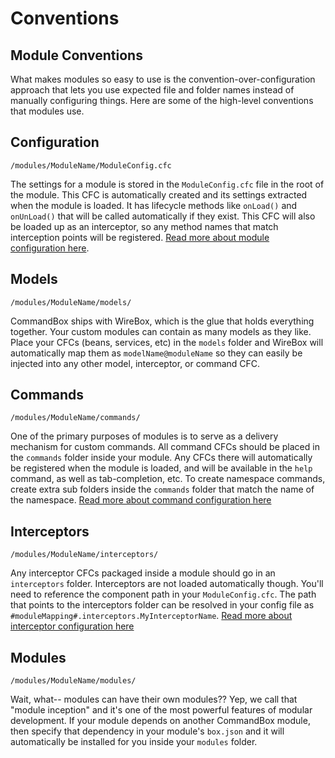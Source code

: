 # Conventions

## Module Conventions

What makes modules so easy to use is the convention-over-configuration approach that lets you use expected file and folder names instead of manually configuring things. Here are some of the high-level conventions that modules use.

## Configuration

```
/modules/ModuleName/ModuleConfig.cfc
```

The settings for a module is stored in the `ModuleConfig.cfc` file in the root of the module. This CFC is automatically created and its settings extracted when the module is loaded. It has lifecycle methods like `onLoad()` and `onUnLoad()` that will be called automatically if they exist. This CFC will also be loaded up as an interceptor, so any method names that match interception points will be registered. [Read more about module configuration here](configuration/).

## Models

```
/modules/ModuleName/models/
```

CommandBox ships with WireBox, which is the glue that holds everything together. Your custom modules can contain as many models as they like. Place your CFCs (beans, services, etc) in the `models` folder and WireBox will automatically map them as `modelName@moduleName` so they can easily be injected into any other model, interceptor, or command CFC.

## Commands

```
/modules/ModuleName/commands/
```

One of the primary purposes of modules is to serve as a delivery mechanism for custom commands. All command CFCs should be placed in the `commands` folder inside your module. Any CFCs there will automatically be registered when the module is loaded, and will be available in the `help` command, as well as tab-completion, etc. To create namespace commands, create extra sub folders inside the `commands` folder that match the name of the namespace. [Read more about command configuration here](../commands/)

## Interceptors

```
/modules/ModuleName/interceptors/
```

Any interceptor CFCs packaged inside a module should go in an `interceptors` folder. Interceptors are not loaded automatically though. You'll need to reference the component path in your `ModuleConfig.cfc`. The path that points to the interceptors folder can be resolved in your config file as `#moduleMapping#.interceptors.MyInterceptorName`. [Read more about interceptor configuration here](../interceptors/)

## Modules

```
/modules/ModuleName/modules/
```

Wait, what-- modules can have their own modules?? Yep, we call that "module inception" and it's one of the most powerful features of modular development. If your module depends on another CommandBox module, then specify that dependency in your module's `box.json` and it will automatically be installed for you inside your `modules` folder.
